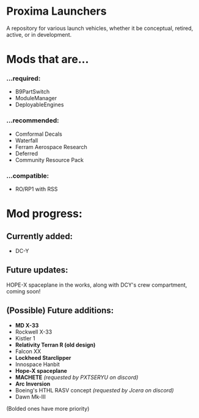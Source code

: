 # Proxima Launchers
A repository for various launch vehicles, whether it be conceptual, retired, active, or in development.

# Mods that are...
### ...required:
- B9PartSwitch
- ModuleManager
- DeployableEngines

### ...recommended:
- Comformal Decals
- Waterfall
- Ferram Aerospace Research
- Deferred
- Community Resource Pack

### ...compatible:
- RO/RP1 with RSS

# Mod progress:
## Currently added:
- DC-Y

## Future updates:
HOPE-X spaceplane in the works, along with DCY's crew compartment, coming soon!

## (Possible) Future additions:
- **MD X-33**
- Rockwell X-33
- Kistler 1
- **Relativity Terran R (old design)**
- Falcon XX
- **Lockheed Starclipper**
- Innospace Hanbit
- **Hope-X spaceplane**
- **MACHETE** *(requested by PXTSERYU on discord)*
- **Arc Inversion**
- Boeing's HTHL RASV concept *(requested by Jcera on discord)*
- Dawn Mk-III

(Bolded ones have more priority)
